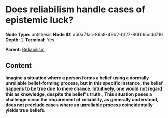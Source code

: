 # Does reliabilism handle cases of epistemic luck?

**Node Type:** antithesis
**Node ID:** d50a71ac-86a8-49b2-b127-86fb65cdd716
**Depth:** 2
**Terminal:** Yes

**Parent:** [Reliabilism](reliabilism.md)

## Content

**Imagine a situation where a person forms a belief using a normally unreliable belief-forming process, but in this specific instance, the belief happens to be true due to mere chance. Intuitively, one would not regard this as knowledge, despite the belief's truth.**, **This situation poses a challenge since the requirement of reliability, as generally understood, does not preclude cases where an unreliable process coincidentally yields true beliefs.**
